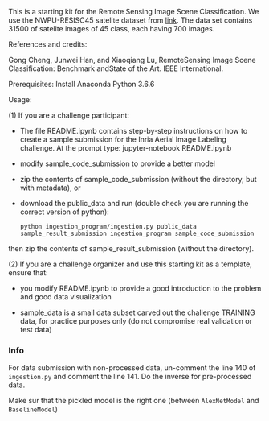 This is a starting kit for the Remote Sensing Image Scene Classification. 
We use the NWPU-RESISC45 satelite dataset from [link](https://project.inria.fr/aerialimagelabeling/). The data set contains 31500 of satelite images of 45 class, each having 700 images.

References and credits: 

Gong Cheng,  Junwei Han,  and Xiaoqiang Lu,  RemoteSensing  Image  Scene  Classification:   Benchmark  andState of the Art. IEEE International.

Prerequisites:
Install Anaconda Python 3.6.6 

Usage:

(1) If you are a challenge participant:

- The file README.ipynb contains step-by-step instructions on how to create a sample submission for the Inria Aerial Image Labeling challenge. 
At the prompt type:
jupyter-notebook README.ipynb

- modify sample_code_submission to provide a better model

- zip the contents of sample_code_submission (without the directory, but with metadata), or

- download the public_data and run (double check you are running the correct version of python):

  `python ingestion_program/ingestion.py public_data sample_result_submission ingestion_program sample_code_submission`

then zip the contents of sample_result_submission (without the directory).

(2) If you are a challenge organizer and use this starting kit as a template, ensure that:

- you modify README.ipynb to provide a good introduction to the problem and good data visualization

- sample_data is a small data subset carved out the challenge TRAINING data, for practice purposes only (do not compromise real validation or test data)

### Info
For data submission with non-processed data, un-comment the line 140 of `ingestion.py` and comment the line 141. Do the inverse for pre-processed data.

Make sur that the pickled model is the right one (between `AlexNetModel` and `BaselineModel`)

